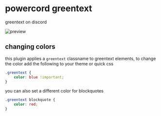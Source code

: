 # powercord greentext

greentext on discord

![preview](https://girlsare.life/A4WzRQx.png)

## changing colors

this plugin applies a `greentext` classname to greentext elements, to change the color add the following to your theme or quick css
```css
.greentext {
    color: blue !important;
}
```

you can also set a different color for blockquotes
```css
.greentext blockquote {
    color: red;
}
```

